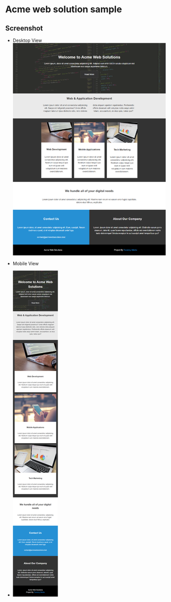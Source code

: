# Acme web solution sample

## Screenshot

- Desktop View
  ![](./designs/Desktop-View.png)


- Mobile View
- 
  ![](./designs/Mobile-View.png)
